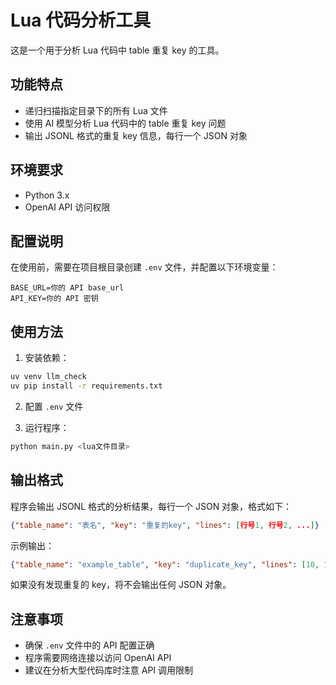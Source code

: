 # Lua 代码分析工具

这是一个用于分析 Lua 代码中 table 重复 key 的工具。

## 功能特点

- 递归扫描指定目录下的所有 Lua 文件
- 使用 AI 模型分析 Lua 代码中的 table 重复 key 问题
- 输出 JSONL 格式的重复 key 信息，每行一个 JSON 对象

## 环境要求

- Python 3.x
- OpenAI API 访问权限

## 配置说明

在使用前，需要在项目根目录创建 `.env` 文件，并配置以下环境变量：

```env
BASE_URL=你的 API base_url
API_KEY=你的 API 密钥
```

## 使用方法

1. 安装依赖：
```bash
uv venv llm_check
uv pip install -r requirements.txt
```

2. 配置 `.env` 文件

3. 运行程序：
```bash
python main.py <lua文件目录>
```

## 输出格式

程序会输出 JSONL 格式的分析结果，每行一个 JSON 对象，格式如下：

```json
{"table_name": "表名", "key": "重复的key", "lines": [行号1, 行号2, ...]}
```

示例输出：
```json
{"table_name": "example_table", "key": "duplicate_key", "lines": [10, 15]}
```

如果没有发现重复的 key，将不会输出任何 JSON 对象。

## 注意事项

- 确保 `.env` 文件中的 API 配置正确
- 程序需要网络连接以访问 OpenAI API
- 建议在分析大型代码库时注意 API 调用限制 